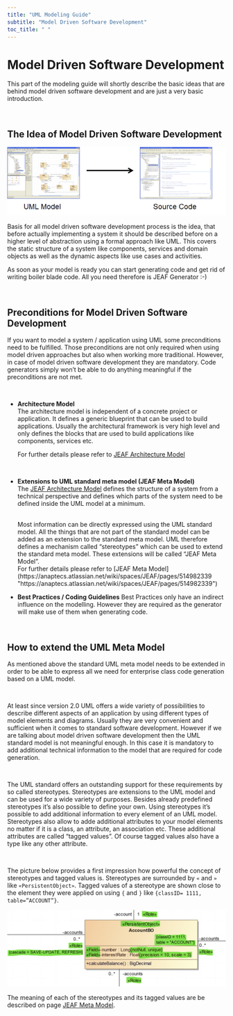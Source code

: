 ```yaml
---
title: "UML Modeling Guide"
subtitle: "Model Driven Software Development"
toc_title: " "
---
```


# Model Driven Software Development

This part of the modeling guide will shortly describe the basic ideas 
that are behind model driven software development and are just a very 
basic introduction.

<br>

## The Idea of Model Driven Software Development

![](../images/uml_to_code.png)

Basis for all model driven software development process is the idea, that before actually implementing a system it should be described before on a higher level of abstraction using a formal approach like UML. This covers the static structure of a system like components, services and domain objects as well as the dynamic aspects like use cases and activities.

As soon as your model is ready you can start generating code and get rid of writing boiler blade code. All you need therefore is JEAF Generator :-)

<br>

## Preconditions for Model Driven Software Development

If you want to model a system / application using UML some preconditions need to be fulfilled. Those preconditions are not only required when using model driven approaches but also when working more traditional. However, in case of model driven software development they are mandatory. Code generators simply won’t be able to do anything meaningful if the preconditions are not met.

<br>

- **Architecture Model**  
  The architecture model is independent of a concrete project or application. It defines a generic blueprint that can be used to build applications. Usually the architectural framework is very high level and only defines the blocks that are used to build applications like components, services etc.  
  
  For further details please refer to [JEAF Architecture Model](https://anaptecs.atlassian.net/wiki/spaces/JEAF/pages/515276970 "https://anaptecs.atlassian.net/wiki/spaces/JEAF/pages/515276970")  
  
  <br>

- **Extensions to UML standard meta model (JEAF Meta Model)**  
  The [JEAF Architecture Model](https://anaptecs.atlassian.net/wiki/spaces/JEAF/pages/515276970 "/wiki/spaces/JEAF/pages/515276970") defines the structure of a system from a technical perspective and defines which parts of the system need to be defined inside the UML model at a minimum.  
  
  <br>
  Most information can be directly expressed using the UML standard model. All the things that are not part of the standard model can be added as an extension to the standard meta model. UML therefore defines a mechanism called “stereotypes” which can be used to extend the standard meta model. These extensions will be called “JEAF Meta Model”.  
  <br>
  For further details please refer to [JEAF Meta Model](https://anaptecs.atlassian.net/wiki/spaces/JEAF/pages/514982339 "https://anaptecs.atlassian.net/wiki/spaces/JEAF/pages/514982339")  
  <br>

- **Best Practices  / Coding Guidelines**
  Best Practices only have an indirect influence on the modelling. However they are required as the generator will make use of them when generating code.

<br>

## How to extend the UML Meta Model

As mentioned above the standard UML meta model needs to be extended in order to be able to express all we need for enterprise class code generation based on a UML model.

<br>

At least since version 2.0 UML offers a wide variety of possibilities to describe different aspects of an application by using different types of model elements and diagrams. Usually they are very convenient and sufficient when it comes to standard software development. However if we are talking about model driven software development then the UML standard model is not meaningful enough. In this case it is mandatory to add additional technical information to the model that are required for code generation.

<br>

The UML standard offers an outstanding support for these requirements by so called stereotypes. Stereotypes are extensions to the UML model and can be used for a wide variety of purposes. Besides already predefined stereotypes it’s also possible to define your own. Using stereotypes it’s possible to add additional information to every element of an UML model. Stereotypes also allow to adde additional attributes to your model elements no matter if it is a class, an attribute, an association etc. These additional attributes are called “tagged values”. Of course tagged values also have a type like any other attribute.

<br>

The picture below provides a first impression how powerful the concept of stereotypes and tagged values is. Stereotypes are surrounded by `«` and `»` like `«PersistentObject»`. Tagged values of a stereotype are shown close to the element they were applied on using `{` and `}` like `{classID= 1111, table=”ACCOUNT”}`.


![](../images/stereotype_sample.png)
<br>

The meaning of each of the stereotypes and its tagged values are be described on page [JEAF Meta Model](https://anaptecs.atlassian.net/wiki/spaces/JEAF/pages/514982339 "https://anaptecs.atlassian.net/wiki/spaces/JEAF/pages/514982339").
